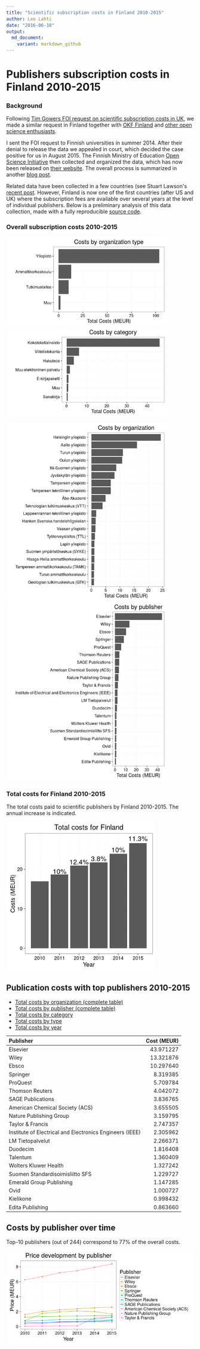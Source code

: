 ```yaml
---
title: "Scientific subscription costs in Finland 2010-2015"
author: Leo Lahti
date: "2016-06-10"
output: 
  md_document:
    variant: markdown_github
---
```






Publishers subscription costs in Finland 2010-2015
===========


### Background

Following [Tim Gowers FOI request on scientific subscription costs in
UK](http://gowers.wordpress.com/2014/04/24/elsevier-journals-some-facts/),
we made a similar request in Finland together with [OKF
Finland](http://fi.okfn.org/wg/openscience/) and [other open science
enthusiasts](https://www.facebook.com/groups/241398182642057/permalink/411482855633588).

I sent the FOI request to Finnish universities in summer 2014. After
their denial to release the data we appealed in court, which decided
the case positive for us in August 2015. The Finnish Ministry of
Education [Open Science Initiative](http://openscience.fi) then
collected and organized the data, which has now been released on
[their website](). The overall process is summarized in another [blog
post]().

Related data have been collected in a few countries (see Stuart
Lawson's [recent
post](http://stuartlawson.org/2016/06/publicly-available-data-on-international-journal-subscription-costs).
However, Finland is now one of the first countries (after US and UK)
where the subscription fees are available over several years at the
level of individual publishers. Below is a preliminary analysis of
this data collection, made with a fully reproducible [source
code](https://github.com/antagomir/temp/blob/master/20160610/foi.Rmd).


### Overall subscription costs 2010-2015

<img src="figure/foi-totalcosts-1.png" title="plot of chunk foi-totalcosts" alt="plot of chunk foi-totalcosts" width="430px" /><img src="figure/foi-totalcosts-2.png" title="plot of chunk foi-totalcosts" alt="plot of chunk foi-totalcosts" width="430px" />


<img src="figure/foi-totalcosts2-1.png" title="plot of chunk foi-totalcosts2" alt="plot of chunk foi-totalcosts2" width="430px" /><img src="figure/foi-totalcosts2-2.png" title="plot of chunk foi-totalcosts2" alt="plot of chunk foi-totalcosts2" width="430px" />

### Total costs for Finland 2010-2015

The total costs paid to scientific publishers by Finland 2010-2015. The annual increase is indicated.

<img src="figure/foi-timeline-1.png" title="plot of chunk foi-timeline" alt="plot of chunk foi-timeline" width="400px" />


## Publication costs with top publishers 2010-2015

 * [Total costs by organization (complete table)](table/cost_by_organization.csv)
 * [Total costs by publisher (complete table)](table/cost_by_publisher.csv)
 * [Total costs by category](table/cost_by_category.csv)
 * [Total costs by type](table/cost_by_type.csv)
 * [Total costs by year](table/cost_by_year.csv)   


|Publisher                                                | Cost (MEUR)|
|:--------------------------------------------------------|-----------:|
|Elsevier                                                 |   43.971227|
|Wiley                                                    |   13.321876|
|Ebsco                                                    |   10.297640|
|Springer                                                 |    8.319385|
|ProQuest                                                 |    5.709784|
|Thomson Reuters                                          |    4.042072|
|SAGE Publications                                        |    3.836765|
|American Chemical Society (ACS)                          |    3.655505|
|Nature Publishing Group                                  |    3.159795|
|Taylor & Francis                                         |    2.747357|
|Institute of Electrical and Electronics Engineers (IEEE) |    2.305962|
|LM Tietopalvelut                                         |    2.266371|
|Duodecim                                                 |    1.816408|
|Talentum                                                 |    1.360409|
|Wolters Kluwer Health                                    |    1.327242|
|Suomen Standardisoimisliitto SFS                         |    1.229727|
|Emerald Group Publishing                                 |    1.147285|
|Ovid                                                     |    1.000727|
|Kielikone                                                |    0.998432|
|Edita Publishing                                         |    0.863660|


## Costs by publisher over time

Top-10 publishers (out of 244) correspond to 77% of the overall costs.

![plot of chunk foi-timebypublisher](figure/foi-timebypublisher-1.png)




